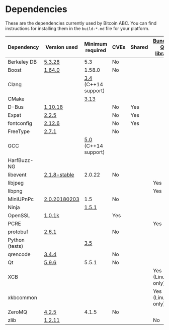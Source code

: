 Dependencies
============

These are the dependencies currently used by Bitcoin ABC. You can find instructions for installing them in the `build-*.md` file for your platform.

| Dependency | Version used | Minimum required | CVEs | Shared | [Bundled Qt library](https://doc.qt.io/qt-5/configure-options.html) |
| --- | --- | --- | --- | --- | --- |
| Berkeley DB | [5.3.28](http://www.oracle.com/technetwork/database/database-technologies/berkeleydb/downloads/index.html) | 5.3 | No |  |  |
| Boost | [1.64.0](http://www.boost.org/users/download/) | 1.58.0 | No |  |  |
| Clang |  | [3.4](http://llvm.org/releases/download.html) (C++14 support) |  |  |  |
| CMake |  | [3.13](https://cmake.org/download/) |  |  |  |
| D-Bus | [1.10.18](https://cgit.freedesktop.org/dbus/dbus/tree/NEWS?h=dbus-1.10) |  | No | Yes |  |
| Expat | [2.2.5](https://libexpat.github.io/) |  | No | Yes |  |
| fontconfig | [2.12.6](https://www.freedesktop.org/software/fontconfig/release/) |  | No | Yes |  |
| FreeType | [2.7.1](http://download.savannah.gnu.org/releases/freetype) |  | No |  |  |
| GCC |  | [5.0](https://gcc.gnu.org/) (C++14 support) |  |  |  |
| HarfBuzz-NG |  |  |  |  |  |
| libevent | [2.1.8-stable](https://github.com/libevent/libevent/releases) | 2.0.22 | No |  |  |
| libjpeg |  |  |  |  | Yes |
| libpng |  |  |  |  | Yes |
| MiniUPnPc | [2.0.20180203](http://miniupnp.free.fr/files) | 1.5 | No |  |  |
| Ninja |  | [1.5.1](https://github.com/ninja-build/ninja/releases) |  |  |  |
| OpenSSL | [1.0.1k](https://www.openssl.org/source) |  | Yes |  |  |
| PCRE |  |  |  |  | Yes |
| protobuf | [2.6.1](https://github.com/google/protobuf/releases) |  | No |  |  |
| Python (tests) |  | [3.5](https://www.python.org/downloads) |  |  |  |
| qrencode | [3.4.4](https://fukuchi.org/works/qrencode) |  | No |  |  |
| Qt | [5.9.6](https://download.qt.io/official_releases/qt/) | 5.5.1 | No |  |  |
| XCB |  |  |  |  | Yes (Linux only) |
| xkbcommon |  |  |  |  | Yes (Linux only) |
| ZeroMQ | [4.2.5](https://github.com/zeromq/libzmq/releases) | 4.1.5 | No |  |  |
| zlib | [1.2.11](http://zlib.net/) |  |  |  | No |
